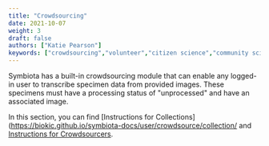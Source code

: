 ```yaml
---
title: "Crowdsourcing"
date: 2021-10-07
weight: 3
draft: false
authors: ["Katie Pearson"]
keywords: ["crowdsourcing","volunteer","citizen science","community science"]
---
```


Symbiota has a built-in crowdsourcing module that can enable any logged-in user to transcribe specimen data from provided images. These specimens must have a processing status of "unprocessed" and have an associated image.

In this section, you can find [Instructions for Collections](https://biokic.github.io/symbiota-docs/user/crowdsource/collection/ and [Instructions for Crowdsourcers](https://biokic.github.io/symbiota-docs/user/crowdsource/individual/).
